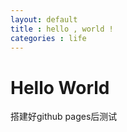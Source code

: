 ```yaml
---
layout: default
title : hello , world !
categories : life
---
```

# Hello World

搭建好github pages后测试

